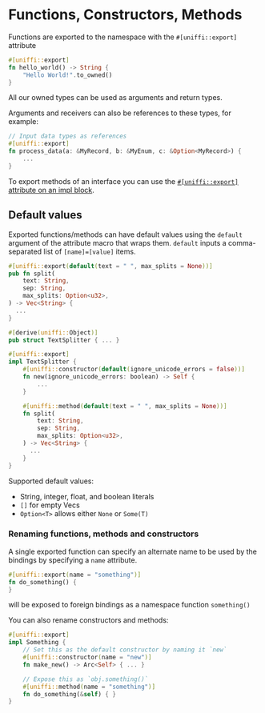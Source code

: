 # Functions, Constructors, Methods

Functions are exported to the namespace with the `#[uniffi::export]` attribute

```rust
#[uniffi::export]
fn hello_world() -> String {
    "Hello World!".to_owned()
}
```

All our owned types can be used as arguments and return types.

Arguments and receivers can also be references to these types, for example:

```rust
// Input data types as references
#[uniffi::export]
fn process_data(a: &MyRecord, b: &MyEnum, c: &Option<MyRecord>) {
    ...
}
```

To export methods of an interface you can use the [`#[uniffi::export]` attribute on an impl block](./interfaces.md).

## Default values

Exported functions/methods can have default values using the `default` argument of the attribute macro that wraps them.
`default` inputs a comma-separated list of `[name]=[value]` items.

```rust
#[uniffi::export(default(text = " ", max_splits = None))]
pub fn split(
    text: String,
    sep: String,
    max_splits: Option<u32>,
) -> Vec<String> {
  ...
}

#[derive(uniffi::Object)]
pub struct TextSplitter { ... }

#[uniffi::export]
impl TextSplitter {
    #[uniffi::constructor(default(ignore_unicode_errors = false))]
    fn new(ignore_unicode_errors: boolean) -> Self {
        ...
    }

    #[uniffi::method(default(text = " ", max_splits = None))]
    fn split(
        text: String,
        sep: String,
        max_splits: Option<u32>,
    ) -> Vec<String> {
      ...
    }
}
```

Supported default values:
  - String, integer, float, and boolean literals
  - `[]` for empty Vecs
  - `Option<T>` allows either `None` or `Some(T)`

### Renaming functions, methods and constructors

A single exported function can specify an alternate name to be used by the bindings by specifying a `name` attribute.

```rust
#[uniffi::export(name = "something")]
fn do_something() {
}
```
will be exposed to foreign bindings as a namespace function `something()`

You can also rename constructors and methods:
```rust
#[uniffi::export]
impl Something {
    // Set this as the default constructor by naming it `new`
    #[uniffi::constructor(name = "new")]
    fn make_new() -> Arc<Self> { ... }

    // Expose this as `obj.something()`
    #[uniffi::method(name = "something")]
    fn do_something(&self) { }
}
```
